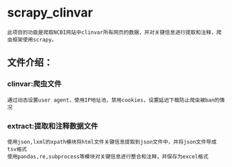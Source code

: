 # scrapy_clinvar
    此项目的功能是爬取NCBI网站中clinvar所有网页的数据，并对关键信息进行提取和注释，爬虫框架使用scrapy。

## 文件介绍：
### clinvar:爬虫文件
    通过动态设置user agent，使用IP地址池，禁用cookies，设置延迟下载防止爬虫被ban的情况
### extract:提取和注释数据文件
    使用json,lxml的xpath模块将html文件关键信息提取到json文件中，并将json文件导成tsv格式
    使用pandas,re,subprocess等模块对关键信息进行整合和注释，并保存为excel格式
